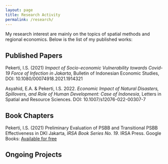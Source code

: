 ```yaml
---
layout: page
title: Research Activity
permalink: /research/
---
```


My research interest are mainly on the topics of spatial methods and regional economics. Below is the list of my published works:

## Published Papers

Pekerti, I.S. (2021) _Impact of Socio-economic Vulnerability towards Covid-19 Force of Infection in Jakarta_, Bulletin of Indonesian Economic Studies, DOI: 10.1080/00074918.2021.1914321

Asyahid, E.A. & Pekerti, I.S. 2022. _Economic Impact of Natural Disasters, Spillovers, and Role of Human Development: Case of Indonesia_, Letters in Spatial and Resource Sciences. DOI: 10.1007/s12076-022-00307-7

## Book Chapters

Pekerti, I.S. (2021) Preliminary Evaluation of PSBB and Transitional PSBB Effectiveness in DKI Jakarta, _IRSA Book Series No. 19_. IRSA Press. Google Books: [Available for free][gbooks]

## Ongoing Projects

[psbb]: https://www.researchgate.net/publication/344425963_Preliminary_Evaluation_of_PSBB_and_Transitional_PSBB_Effectiveness_in_DKI_Jakarta
[gbooks]: https://www.google.co.id/books/edition/Regional_Perspectives_of_COVID_19_in_Ind/D1NKEAAAQBAJ?hl=en&gbpv=0&kptab=overview
